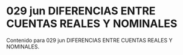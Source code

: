 # 029 jun  DIFERENCIAS ENTRE CUENTAS REALES Y NOMINALES

Contenido para 029 jun  DIFERENCIAS ENTRE CUENTAS REALES Y NOMINALES.